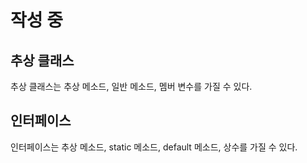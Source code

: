 # 작성 중

## 추상 클래스

추상 클래스는 추상 메소드, 일반 메소드, 멤버 변수를 가질 수 있다.

## 인터페이스

인터페이스는 추상 메소드, static 메소드, default 메소드, 상수를 가질 수 있다.
